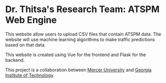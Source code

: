 # Dr. Thitsa's Research Team: ATSPM Web Engine
This website allow users to upload CSV files that contain ATSPM data. 
The website will use machine learning algorithms to make traffic predictions based on that data.

This website is created using Vue for the frontend and Flask for the backend.

This project is a collaboration between [Mercer University](https://www.mercer.edu) and [Georgia Institute of Technology](https://www.gatech.edu).
